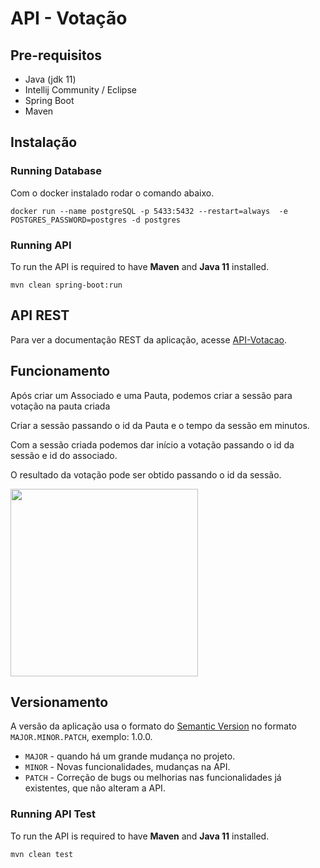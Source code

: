 # API - Votação

## Pre-requisitos

* Java (jdk 11)
* Intellij Community / Eclipse
* Spring Boot
* Maven

## Instalação

### Running Database

Com o docker instalado rodar o comando abaixo.
````
docker run --name postgreSQL -p 5433:5432 --restart=always  -e POSTGRES_PASSWORD=postgres -d postgres
````

### Running API
To run the API is required to have **Maven** and **Java 11** installed.
````
mvn clean spring-boot:run
````

## API REST

Para ver a documentação REST da aplicação, acesse [API-Votacao](https://dcc-api-votacao.herokuapp.com/swagger-ui.html).

## Funcionamento

Após criar um Associado e uma Pauta, podemos criar a sessão para votação na pauta criada

Criar a sessão passando o id da Pauta e o tempo da sessão em minutos.

Com a sessão criada podemos dar início a votação passando o id da sessão e id do associado.

O resultado da votação pode ser obtido passando o id da sessão.

<code><img height="300" src="https://user-images.githubusercontent.com/3722556/100819890-75377300-3423-11eb-839a-ae97bb1ca1c0.png"></code>

## Versionamento

A versão da aplicação usa o formato do [Semantic Version](https://semver.org/) no formato `MAJOR.MINOR.PATCH`, exemplo: 1.0.0.

* `MAJOR` - quando há um grande mudança no projeto.
* `MINOR` - Novas funcionalidades, mudanças na API.
* `PATCH` - Correção de bugs ou melhorias nas funcionalidades já existentes, que não alteram a API.

### Running API Test
To run the API is required to have **Maven** and **Java 11** installed.
````
mvn clean test
````
